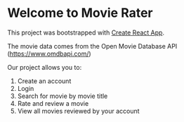 # Welcome to Movie Rater

This project was bootstrapped with [Create React App](https://github.com/facebook/create-react-app).

The movie data comes from the Open Movie Database API (https://www.omdbapi.com/)

Our project allows you to:
 1. Create an account
 2. Login
 3. Search for movie by movie title
 4. Rate and review a movie
 5. View all movies reviewed by your account


